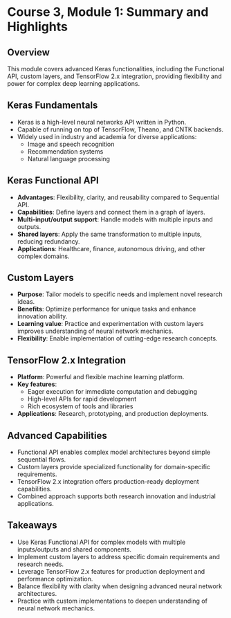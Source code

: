 # Course 3, Module 1: Summary and Highlights

## Overview
This module covers advanced Keras functionalities, including the Functional API, custom layers, and TensorFlow 2.x integration, providing flexibility and power for complex deep learning applications.

## Keras Fundamentals
- Keras is a high-level neural networks API written in Python.
- Capable of running on top of TensorFlow, Theano, and CNTK backends.
- Widely used in industry and academia for diverse applications:
  - Image and speech recognition
  - Recommendation systems
  - Natural language processing

## Keras Functional API
- **Advantages**: Flexibility, clarity, and reusability compared to Sequential API.
- **Capabilities**: Define layers and connect them in a graph of layers.
- **Multi-input/output support**: Handle models with multiple inputs and outputs.
- **Shared layers**: Apply the same transformation to multiple inputs, reducing redundancy.
- **Applications**: Healthcare, finance, autonomous driving, and other complex domains.

## Custom Layers
- **Purpose**: Tailor models to specific needs and implement novel research ideas.
- **Benefits**: Optimize performance for unique tasks and enhance innovation ability.
- **Learning value**: Practice and experimentation with custom layers improves understanding of neural network mechanics.
- **Flexibility**: Enable implementation of cutting-edge research concepts.

## TensorFlow 2.x Integration
- **Platform**: Powerful and flexible machine learning platform.
- **Key features**:
  - Eager execution for immediate computation and debugging
  - High-level APIs for rapid development
  - Rich ecosystem of tools and libraries
- **Applications**: Research, prototyping, and production deployments.

## Advanced Capabilities
- Functional API enables complex model architectures beyond simple sequential flows.
- Custom layers provide specialized functionality for domain-specific requirements.
- TensorFlow 2.x integration offers production-ready deployment capabilities.
- Combined approach supports both research innovation and industrial applications.

## Takeaways
- Use Keras Functional API for complex models with multiple inputs/outputs and shared components.
- Implement custom layers to address specific domain requirements and research needs.
- Leverage TensorFlow 2.x features for production deployment and performance optimization.
- Balance flexibility with clarity when designing advanced neural network architectures.
- Practice with custom implementations to deepen understanding of neural network mechanics.
